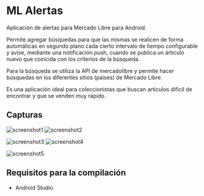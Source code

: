 # ML Alertas

Aplicación de alertas para Mercado Libre para Android.

Permite agregar búsquedas para que las mismas se realicen de forma automáticas en segundo plano cada cierto intervalo de tiempo configurable y avise, mediante una notificación push, cuando se publica un árticulo nuevo que coincida con los criterios de la búsqueda.

Para la búsqueda se utiliza la API de mercadolibre y permite hacer búsquedas en los diferentes sitios (países) de Mercado Libre.

Es una aplicación ideal para coleccionistas que buscan artículos dificil de encontrar y que se venden muy rápido.

## Capturas

![screenshot1](https://user-images.githubusercontent.com/75378876/189466357-bd0f6e6c-347a-4a8d-8e32-77d21f587043.png)
![screenshot2](https://user-images.githubusercontent.com/75378876/189466358-6349f12f-751e-44d3-b198-4c73f04e90ac.png)

![screenshot3](https://user-images.githubusercontent.com/75378876/189466359-b039572a-962f-4e9c-8e80-f67b1026f363.png)
![screenshot4](https://user-images.githubusercontent.com/75378876/189466361-ceec58ce-dcc6-410e-91ae-1ab4715aa467.png)

![screenshot5](https://user-images.githubusercontent.com/75378876/189466360-9a4642c5-c8f2-494a-8c6b-ea33601046d5.png)

## Requisitos para la compilación
- Android Studio
